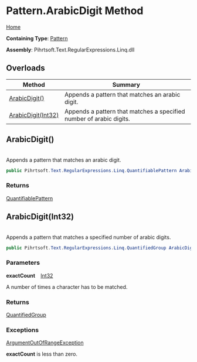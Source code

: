 # Pattern\.ArabicDigit Method

[Home](../../../../../../README.md)

**Containing Type**: [Pattern](../README.md)

**Assembly**: Pihrtsoft\.Text\.RegularExpressions\.Linq\.dll

## Overloads

| Method | Summary |
| ------ | ------- |
| [ArabicDigit()](#Pihrtsoft_Text_RegularExpressions_Linq_Pattern_ArabicDigit) | Appends a pattern that matches an arabic digit\. |
| [ArabicDigit(Int32)](#Pihrtsoft_Text_RegularExpressions_Linq_Pattern_ArabicDigit_System_Int32_) | Appends a pattern that matches a specified number of arabic digits\. |

## ArabicDigit\(\) <a id="Pihrtsoft_Text_RegularExpressions_Linq_Pattern_ArabicDigit"></a>

\
Appends a pattern that matches an arabic digit\.

```csharp
public Pihrtsoft.Text.RegularExpressions.Linq.QuantifiablePattern ArabicDigit()
```

### Returns

[QuantifiablePattern](../../QuantifiablePattern/README.md)

## ArabicDigit\(Int32\) <a id="Pihrtsoft_Text_RegularExpressions_Linq_Pattern_ArabicDigit_System_Int32_"></a>

\
Appends a pattern that matches a specified number of arabic digits\.

```csharp
public Pihrtsoft.Text.RegularExpressions.Linq.QuantifiedGroup ArabicDigit(int exactCount)
```

### Parameters

**exactCount** &ensp; [Int32](https://docs.microsoft.com/en-us/dotnet/api/system.int32)

A number of times a character has to be matched\.

### Returns

[QuantifiedGroup](../../QuantifiedGroup/README.md)

### Exceptions

[ArgumentOutOfRangeException](https://docs.microsoft.com/en-us/dotnet/api/system.argumentoutofrangeexception)

**exactCount** is less than zero\.

